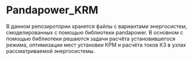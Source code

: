 # Pandapower_KRM

В данном репозиротории хранятся файлы с вариантами энергосистем, смоделированных с помощью библиотеки pandapower. В основном с помощью библиотеки решаются задачи расчёта установившегося режима, оптимизации мест установки КРМ и расчёта токов КЗ в узлах рассматриваемой энергосистемы. 
